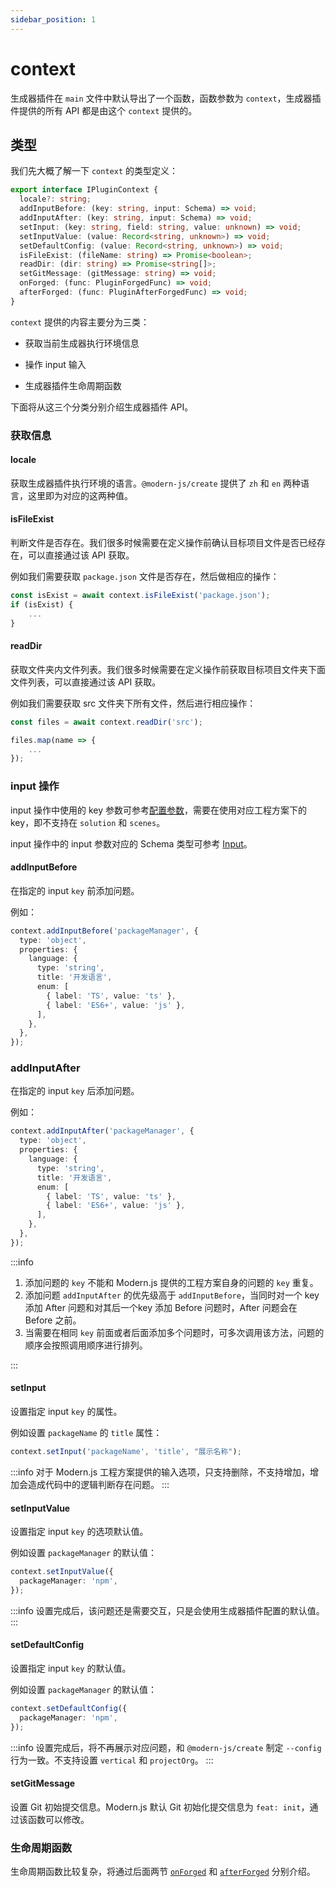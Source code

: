 ```yaml
---
sidebar_position: 1
---
```


# context

生成器插件在 `main` 文件中默认导出了一个函数，函数参数为 `context`，生成器插件提供的所有 API 都是由这个 `context` 提供的。

## 类型

我们先大概了解一下 `context` 的类型定义：

```ts
export interface IPluginContext {
  locale?: string;
  addInputBefore: (key: string, input: Schema) => void;
  addInputAfter: (key: string, input: Schema) => void;
  setInput: (key: string, field: string, value: unknown) => void;
  setInputValue: (value: Record<string, unknown>) => void;
  setDefaultConfig: (value: Record<string, unknown>) => void;
  isFileExist: (fileName: string) => Promise<boolean>;
  readDir: (dir: string) => Promise<string[]>;
  setGitMessage: (gitMessage: string) => void;
  onForged: (func: PluginForgedFunc) => void;
  afterForged: (func: PluginAfterForgedFunc) => void;
}
```

`context` 提供的内容主要分为三类：

- 获取当前生成器执行环境信息

- 操作 input 输入

- 生成器插件生命周期函数

下面将从这三个分类分别介绍生成器插件 API。


### 获取信息

#### locale

获取生成器插件执行环境的语言。`@modern-js/create` 提供了 `zh` 和 `en` 两种语言，这里即为对应的这两种值。

#### isFileExist

判断文件是否存在。我们很多时候需要在定义操作前确认目标项目文件是否已经存在，可以直接通过该 API 获取。

例如我们需要获取 `package.json` 文件是否存在，然后做相应的操作：

```ts
const isExist = await context.isFileExist('package.json');
if (isExist) {
    ...
}
```

#### readDir

获取文件夹内文件列表。我们很多时候需要在定义操作前获取目标项目文件夹下面文件列表，可以直接通过该 API 获取。

例如我们需要获取 src 文件夹下所有文件，然后进行相应操作：

```ts
const files = await context.readDir('src');

files.map(name => {
    ...
});
```

### input 操作

input 操作中使用的 key 参数可参考[配置参数](/guides/topic-detail/generator/create/config.html)，需要在使用对应工程方案下的 key，即不支持在 `solution` 和 `scenes`。

input 操作中的 input 参数对应的 Schema 类型可参考 [Input](/guides/topic-detail/generator/plugin/api/input.html)。

#### addInputBefore

在指定的 input `key` 前添加问题。

例如：

```ts
context.addInputBefore('packageManager', {
  type: 'object',
  properties: {
    language: {
      type: 'string',
      title: '开发语言',
      enum: [
        { label: 'TS', value: 'ts' },
        { label: 'ES6+', value: 'js' },
      ],
    },
  },
});
```

### addInputAfter

在指定的 input `key` 后添加问题。

例如：

```ts
context.addInputAfter('packageManager', {
  type: 'object',
  properties: {
    language: {
      type: 'string',
      title: '开发语言',
      enum: [
        { label: 'TS', value: 'ts' },
        { label: 'ES6+', value: 'js' },
      ],
    },
  },
});
```

:::info
1. 添加问题的 `key` 不能和 Modern.js 提供的工程方案自身的问题的 `key` 重复。
2. 添加问题 `addInputAfter` 的优先级高于 `addInputBefore`，当同时对一个 key 添加 After 问题和对其后一个key 添加 Before 问题时，After 问题会在 Before 之前。
3. 当需要在相同 `key` 前面或者后面添加多个问题时，可多次调用该方法，问题的顺序会按照调用顺序进行排列。

:::

#### setInput

设置指定 input `key` 的属性。

例如设置 `packageName` 的 `title` 属性：

```ts
context.setInput('packageName', 'title', "展示名称");
```

:::info
对于 Modern.js 工程方案提供的输入选项，只支持删除，不支持增加，增加会造成代码中的逻辑判断存在问题。
:::


#### setInputValue

设置指定 input `key` 的选项默认值。

例如设置 `packageManager` 的默认值：

```ts
context.setInputValue({
  packageManager: 'npm',
});
```

:::info
设置完成后，该问题还是需要交互，只是会使用生成器插件配置的默认值。
:::

#### setDefaultConfig

设置指定 input `key` 的默认值。

例如设置 `packageManager` 的默认值：

```ts
context.setDefaultConfig({
  packageManager: 'npm',
});
```

:::info
设置完成后，将不再展示对应问题，和 `@modern-js/create` 制定 `--config` 行为一致。不支持设置 `vertical` 和 `projectOrg`。
:::

#### setGitMessage

设置 Git 初始提交信息。Modern.js 默认 Git 初始化提交信息为 `feat: init`，通过该函数可以修改。


### 生命周期函数

生命周期函数比较复杂，将通过后面两节 [`onForged`](/guides/topic-detail/generator/plugin/api/onForged.html) 和 [`afterForged`](/guides/topic-detail/generator/plugin/api/afterForged.html) 分别介绍。
